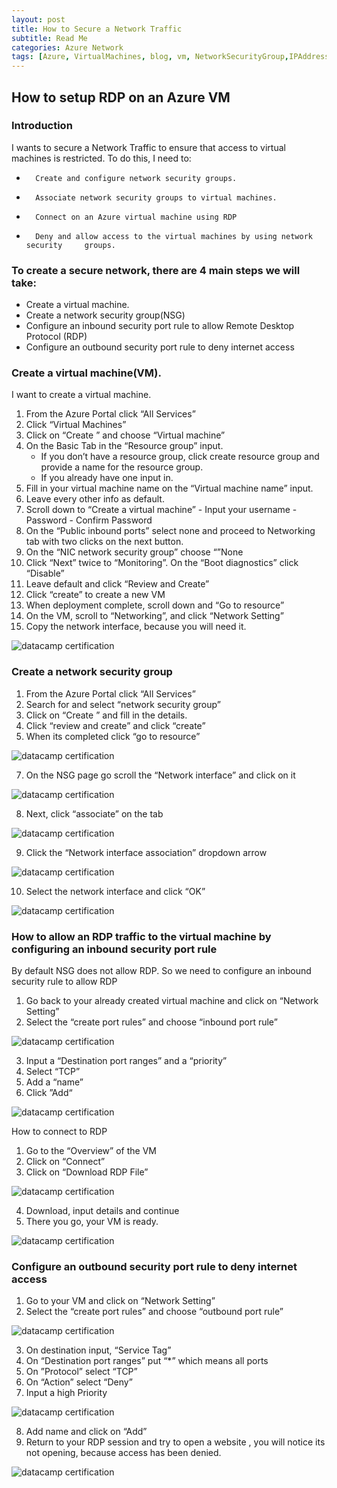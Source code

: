 ```yaml
---
layout: post
title: How to Secure a Network Traffic
subtitle: Read Me
categories: Azure Network
tags: [Azure, VirtualMachines, blog, vm, NetworkSecurityGroup,IPAddress, RDP, SSH, NSG]
---
```


## How to setup RDP on an Azure VM


### Introduction

I wants to secure a Network Traffic to ensure that access to virtual machines is restricted. To do this, I need to:
* 		Create and configure network security groups.
* 		Associate network security groups to virtual machines.
*       Connect on an Azure virtual machine using RDP
* 		Deny and allow access to the virtual machines by using network security     groups.

### To create a secure network, there are 4 main steps we will take:

- Create a virtual machine.
- Create a network security group(NSG)
- Configure an inbound security port rule to allow Remote Desktop Protocol (RDP)
- Configure an outbound security port rule to deny internet access 


### Create a virtual machine(VM).

I want to create a virtual machine.

1. From the Azure Portal click “All Services”
2. Click “Virtual Machines”
3. Click on “Create ” and choose “Virtual machine”
4. On the Basic Tab in the “Resource group” input. 
    - If you don’t have a resource group, click create resource group and provide a name for the resource group. 
    - If you already have one input in.
  5. Fill in your virtual machine name on the “Virtual machine name” input.
  6. Leave every other info as default.
  7. Scroll down to “Create a virtual machine”
	- Input your username
	- Password
	- Confirm Password
8. On the “Public inbound ports” select none and proceed to Networking tab with two clicks on the next button.
9. On the “NIC network security group” choose “”None
10. Click “Next” twice to “Monitoring”. On the “Boot diagnostics” click “Disable”
11. Leave default and click “Review and Create”
12. Click “create” to create a new VM
13. When deployment complete, scroll down and “Go to resource”
14. On the VM, scroll to “Networking”, and click “Network Setting”
15. Copy the network interface, because you will need it.
 
 ![datacamp certification](/assets/images/securedVM/VM.jpeg)

### Create a network security group

1. From the Azure Portal click “All Services”
3. Search for and select “network security group”
4. Click on “Create ” and fill in the details.
5. Click “review and create” and click “create”
6. When its completed click “go to resource”

 ![datacamp certification](/assets/images/securedVM/NSG.jpeg)

7. On the NSG page go scroll the “Network interface” and click on it

 ![datacamp certification](/assets/images/securedVM/networkinterface.jpeg)

8. Next, click “associate” on the tab

 ![datacamp certification](/assets/images/securedVM/associatenetworkinterface.jpeg)

9. Click the “Network interface association” dropdown arrow

 ![datacamp certification](/assets/images/securedVM/associatenetworkinterface2.jpeg)

10. Select the network interface and click “OK”

 ![datacamp certification](/assets/images/securedVM/associatenetworkinterfacesucessful.jpeg)


### How to allow an RDP traffic to the virtual machine by configuring an inbound security port rule

By default NSG does not allow RDP. So we need to configure an inbound security rule to allow RDP

1. Go back to your already created virtual machine and click on “Network Setting”
2. Select the “create port rules” and choose “inbound port rule”

 ![datacamp certification](/assets/images/securedVM/createinboundrule.jpeg)

3. Input a “Destination port ranges” and a “priority”
4. Select “TCP”
5. Add a “name”
6. Click ”Add“

 ![datacamp certification](/assets/images/securedVM/sucessinboundrule.jpeg)

How to connect to RDP

1. Go to the “Overview” of the VM
2. Click on “Connect”
3. Click on “Download RDP File”

 ![datacamp certification](/assets/images/securedVM/connectrdp.jpeg)

4. Download, input details and continue
5. There you go, your VM is ready.

 ![datacamp certification](/assets/images/securedVM/displayVM.jpeg)


### Configure an outbound security port rule to deny internet access

1. Go to your VM and click on “Network Setting”
2. Select the “create port rules” and choose “outbound port rule”

 ![datacamp certification](/assets/images/securedVM/createoutboundrule.jpeg)

3. On destination input, “Service Tag”
4. On “Destination port ranges” put “*” which means all ports
5. On ”Protocol” select “TCP”
6. On “Action” select “Deny”
7. Input a high Priority

 ![datacamp certification](/assets/images/securedVM/outboundruleform.jpeg)

8. Add name and click on “Add”
9. Return to your RDP session and try to open a website , you will notice its not opening, because access has been denied.

 ![datacamp certification](/assets/images/securedVM/deniedrdp.jpeg)
